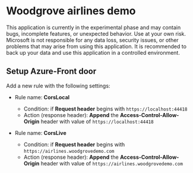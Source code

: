 # Woodgrove airlines demo

This application is currently in the experimental phase and may contain bugs, incomplete features, or unexpected behavior. Use at your own risk. Microsoft is not responsible for any data loss, security issues, or other problems that may arise from using this application. It is recommended to back up your data and use this application in a controlled environment.

## Setup Azure-Front door

Add a new rule with the following settings:

- Rule name: **CorsLocal**
    - Condition: if **Request header** begins with `https://localhost:44418` 
    - Action (response header): **Append** the **Access-Control-Allow-Origin** header with value of `https://localhost:44418` 

- Rule name: **CorsLive**
    - Condition: if **Request header** begins with `https://airlines.woodgrovedemo.com` 
    - Action (response header): **Append** the **Access-Control-Allow-Origin** header with value of `https://airlines.woodgrovedemo.com` 
 
